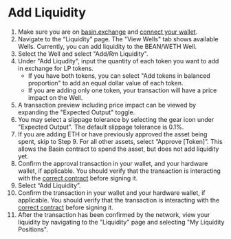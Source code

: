 # Add Liquidity

1. Make sure you are on [basin.exchange](https://basin.exchange/) and [connect your wallet](../basics/connect-wallet.md).
2. Navigate to the “Liquidity” page. The "View Wells" tab shows available Wells. Currently, you can add liquidity to the BEAN/WETH Well.
3. Select the Well and select "Add/Rm Liquidity".
4. Under "Add Liqudity", input the quantity of each token you want to add in exchange for LP tokens.
   * If you have both tokens, you can select "Add tokens in balanced proportion" to add an equal dollar value of each token.
   * If you are adding only one token, your transaction will have a price impact on the Well.
5. A transaction preview including price impact can be viewed by expanding the "Expected Output" toggle.
6. You may select a slippage tolerance by selecting the gear icon under "Expected Output". The default slippage tolerance is 0.1%.
7. If you are adding ETH or have previously approved the asset being spent, skip to Step 9. For all other assets, select “Approve \[Token]”. This allows the Basin contract to spend the asset, but does not add liquidity yet.
8. Confirm the approval transaction in your wallet, and your hardware wallet, if applicable. You should verify that the transaction is interacting with the [correct contract](../../resources/contracts.md) before signing it.
9. Select “Add Liquidity”.
10. Confirm the transaction in your wallet and your hardware wallet, if applicable. You should verify that the transaction is interacting with the [correct contract](../../resources/contracts.md) before signing it.
11. After the transaction has been confirmed by the network, view your liquidity by navigating to the "Liquidity" page and selecting "My Liquidity Positions".
